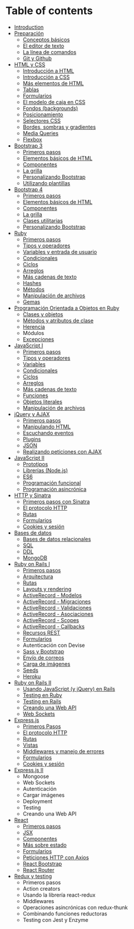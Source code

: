 # Table of contents

* [Introduction](README.md)
* [Preparación](preparacion/README.md)
  * [Conceptos básicos](preparacion/conceptos-basicos.md)
  * [El editor de texto](preparacion/el-editor-de-texto.md)
  * [La línea de comandos](preparacion/la-linea-de-comandos.md)
  * [Git y Github](preparacion/git-y-github.md)
* [HTML y CSS](html-y-css/README.md)
  * [Introducción a HTML](html-y-css/introduccion-a-html.md)
  * [Introducción a CSS](html-y-css/introduccion-a-css.md)
  * [Más elementos de HTML](html-y-css/mas-elementos-de-html.md)
  * [Tablas](html-y-css/tablas.md)
  * [Formularios](html-y-css/formularios.md)
  * [El modelo de caja en CSS](html-y-css/el-modelo-de-caja-en-css.md)
  * [Fondos \(backgrounds\)](html-y-css/fondos-backgrounds.md)
  * [Posicionamiento](html-y-css/posicionamiento.md)
  * [Selectores CSS](html-y-css/selectores-css.md)
  * [Bordes, sombras y gradientes](html-y-css/bordes-sombras-y-gradientes.md)
  * [Media Queries](html-y-css/media-queries.md)
  * [Flexbox](html-y-css/flexbox.md)
* [Bootstrap 3](bootstrap-3/README.md)
  * [Primeros pasos](bootstrap-3/primeros-pasos.md)
  * [Elementos básicos de HTML](bootstrap-3/elementos-basicos-de-html.md)
  * [Componentes](bootstrap-3/componentes.md)
  * [La grilla](bootstrap-3/la-grilla.md)
  * [Personalizando Bootstrap](bootstrap-3/personalizando-bootstrap.md)
  * [Utilizando plantillas](bootstrap-3/utilizando-plantillas.md)
* [Bootstrap 4](bootstrap-4/README.md)
  * [Primeros pasos](bootstrap-4/primeros-pasos.md)
  * [Elementos básicos de HTML](bootstrap-4/elementos-basicos-de-html.md)
  * [Componentes](bootstrap-4/componentes.md)
  * [La grilla](bootstrap-4/la-grilla.md)
  * [Clases utilitarias](bootstrap-4/clases-utilitarias.md)
  * [Personalizando Bootstrap](bootstrap-4/personalizando-bootstrap.md)
* [Ruby](ruby/README.md)
  * [Primeros pasos](ruby/primeros-pasos.md)
  * [Tipos y operadores](ruby/tipos-y-operadores.md)
  * [Variables y entrada de usuario](ruby/variables-y-entrada-de-usuario.md)
  * [Condicionales](ruby/condicionales.md)
  * [Ciclos](ruby/ciclos.md)
  * [Arreglos](ruby/arreglos.md)
  * [Más cadenas de texto](ruby/mas-cadenas-de-texto.md)
  * [Hashes](ruby/hashes.md)
  * [Métodos](ruby/metodos.md)
  * [Manipulación de archivos](ruby/manipulacion-de-archivos.md)
  * [Gemas](ruby/gemas.md)
* [Programación Orientada a Objetos en Ruby](programacion-orientada-a-objetos-en-ruby/README.md)
  * [Clases y objetos](programacion-orientada-a-objetos-en-ruby/clases-y-objetos.md)
  * [Métodos y atributos de clase](programacion-orientada-a-objetos-en-ruby/metodos-y-atributos-de-clase.md)
  * [Herencia](programacion-orientada-a-objetos-en-ruby/herencia.md)
  * Módulos
  * [Excepciones](programacion-orientada-a-objetos-en-ruby/excepciones.md)
* [JavaScript I](javascript-i/README.md)
  * [Primeros pasos](javascript-i/primeros-pasos.md)
  * [Tipos y operadores](javascript-i/tipos-y-operadores.md)
  * [Variables](javascript-i/variables.md)
  * [Condicionales](javascript-i/condicionales.md)
  * [Ciclos](javascript-i/ciclos.md)
  * [Arreglos](javascript-i/arreglos.md)
  * [Más cadenas de texto](javascript-i/mas-cadenas-de-texto.md)
  * [Funciones](javascript-i/funciones.md)
  * [Objetos literales](javascript-i/objetos-literales.md)
  * [Manipulación de archivos](javascript-i/manipulacion-de-archivos.md)
* [jQuery y AJAX](jquery-y-ajax/README.md)
  * [Primeros pasos](jquery-y-ajax/primeros-pasos.md)
  * [Manipulando HTML](jquery-y-ajax/manipulando-html.md)
  * [Escuchando eventos](jquery-y-ajax/escuchando-eventos.md)
  * [Plugins](jquery-y-ajax/plugins.md)
  * [JSON](jquery-y-ajax/json.md)
  * [Realizando peticiones con AJAX](jquery-y-ajax/realizando-peticiones-con-ajax.md)
* [JavaScript II](javascript-ii/README.md)
  * [Prototipos](javascript-ii/prototipos.md)
  * [Librerías \(Node.js\)](javascript-ii/librerias-node.js.md)
  * [ES6](javascript-ii/es6.md)
  * [Programación funcional](javascript-ii/programacion-funcional.md)
  * [Programación asincrónica](javascript-ii/programacion-asincronica.md)
* [HTTP y Sinatra](http-y-sinatra/README.md)
  * [Primeros pasos con Sinatra](http-y-sinatra/primeros-pasos-con-sinatra.md)
  * [El protocolo HTTP](http-y-sinatra/el-protocolo-http.md)
  * [Rutas](http-y-sinatra/rutas.md)
  * [Formularios](http-y-sinatra/formularios.md)
  * [Cookies y sesión](http-y-sinatra/cookies-y-sesion.md)
* [Bases de datos](bases-de-datos/README.md)
  * [Bases de datos relacionales](bases-de-datos/bases-de-datos-relacionales.md)
  * [SQL](bases-de-datos/sql.md)
  * [DDL](bases-de-datos/ddl.md)
  * [MongoDB](bases-de-datos/mongodb.md)
* [Ruby on Rails I](ruby-on-rails-i/README.md)
  * [Primeros pasos](ruby-on-rails-i/primeros-pasos.md)
  * [Arquitectura](ruby-on-rails-i/arquitectura.md)
  * [Rutas](ruby-on-rails-i/rutas.md)
  * [Layouts y rendering](ruby-on-rails-i/layouts-y-rendering.md)
  * [ActiveRecord - Modelos](ruby-on-rails-i/activerecord-modelos.md)
  * [ActiveRecord - Migraciones](ruby-on-rails-i/activerecord-migraciones.md)
  * [ActiveRecord - Validaciones](ruby-on-rails-i/activerecord-validaciones.md)
  * [ActiveRecord - Asociaciones](ruby-on-rails-i/activerecord-asociaciones.md)
  * [ActiveRecord - Scopes](ruby-on-rails-i/activerecord-scopes.md)
  * [ActiveRecord - Callbacks](ruby-on-rails-i/activerecord-callbacks.md)
  * [Recursos REST](ruby-on-rails-i/recursos-rest.md)
  * [Formularios](ruby-on-rails-i/formularios.md)
  * Autenticación con Devise
  * [Sass y Bootstrap](ruby-on-rails-i/sass-y-bootstrap.md)
  * [Envío de correos](ruby-on-rails-i/envio-de-correos.md)
  * [Carga de imágenes](ruby-on-rails-i/carga-de-imagenes.md)
  * [Seeds](ruby-on-rails-i/seeds.md)
  * [Heroku](ruby-on-rails-i/heroku.md)
* [Ruby on Rails II](ruby-on-rails-ii/README.md)
  * [Usando JavaScript \(y jQuery\) en Rails](ruby-on-rails-ii/usando-javascript-y-jquery-en-rails.md)
  * [Testing en Ruby](ruby-on-rails-ii/testing-en-ruby.md)
  * [Testing en Rails](ruby-on-rails-ii/testing-en-rails.md)
  * [Creando una Web API](ruby-on-rails-ii/creando-una-web-api.md)
  * [Web Sockets](ruby-on-rails-ii/web-sockets.md)
* [Express.js](express.js/README.md)
  * [Primeros Pasos](express.js/primeros-pasos.md)
  * [El protocolo HTTP](express.js/el-protocolo-http.md)
  * [Rutas](express.js/rutas.md)
  * [Vistas](express.js/vistas.md)
  * [Middlewares y manejo de errores](express.js/middlewares-y-manejo-de-errores.md)
  * [Formularios](express.js/formularios.md)
  * [Cookies y sesión](express.js/cookies-y-sesion.md)
* [Express.js II](express.js-ii/README.md)
  * Mongoose
  * Web Sockets
  * Autenticación
  * Cargar imágenes
  * Deployment
  * Testing
  * Creando una Web API
* [React](react/README.md)
  * [Primeros pasos](react/primeros-pasos.md)
  * [JSX](react/jsx.md)
  * [Componentes](react/componentes.md)
  * [Más sobre estado](react/mas-sobre-estado.md)
  * [Formularios](react/formularios.md)
  * [Peticiones HTTP con Axios](react/peticiones-http-con-axios.md)
  * [React Bootstrap](react/react-bootstrap.md)
  * [React Router](react/react-router.md)
* [Redux y testing](redux-y-testing/README.md)
  * Primeros pasos
  * Action creators
  * Usando la librería react-redux
  * Middlewares
  * Operaciones asincrónicas con redux-thunk
  * Combinando funciones reductoras
  * Testing con Jest y Enzyme

